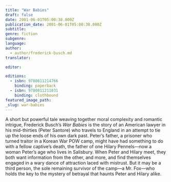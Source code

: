 ```yaml
---
title: "War Babies"
draft: false
date: 2001-06-01T05:00:38.000Z
publication_date: 2001-06-01T05:00:38.000Z
subtitle:
genre: fiction
subgenre:
language:
author:
  - author/frederick-busch.md
translator:

editor:

editions:
  - isbn: 9780811214766
    binding: paperback
  - isbn: 9780811211031
    binding: clothbound
featured_image_path:
_slug: war-babies
---
```


A short but powerful tale weaving together moral complexity and romantic intrigue, Frederick Busch’s _War Babies_ is the story of an American lawyer in his mid-thirties (Peter Santore) who travels to England in an attempt to tie up the loose ends of his own dark past. Peter’s father, a prisoner who turned traitor in a Korean War POW camp, might have had something to do with a fellow captive’s death, the father of one Hilary Pennels––now a woman Peter’s age who lives in Salisbury. When Peter and Hilary meet, they both want information from the other, and more, and find themselves engaged in a wary dance of attraction laced with mistrust. But it may be a third person, the sole remaining survivor of the camp––a Mr. Fox––who holds the key to the mystery of betrayal that haunts Peter and Hilary alike.

